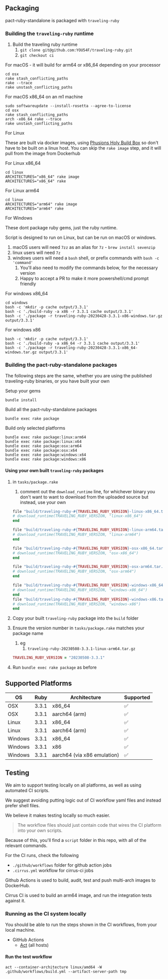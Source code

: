 ## Packaging

pact-ruby-standalone is packaged with `traveling-ruby`

### Building the `traveling-ruby` runtime

1. Build the traveling ruby runtime
   1. `git clone git@github.com:YOU54F/traveling-ruby.git`
   2. `git checkout ci`

For macOS - it will build for arm64 or x86_64 depending on your processor

    cd osx
    rake stash_conflicting_paths
    rake --trace
    rake unstash_conflicting_paths

For macOS x86_64 on an m1 machine

    sudo softwareupdate --install-rosetta --agree-to-license
    cd osx
    rake stash_conflicting_paths
    arch -x86_64 rake --trace
    rake unstash_conflicting_paths

For Linux

These are built via docker images, using [Phusions Holy Build Box](https://github.com/phusion/holy-build-box) so don't have to be built on a linux host. You can skip the `rake image` step, and it will pull from the image from Dockerhub

For Linux x86_64

    cd linux
    ARCHITECTURES="x86_64" rake image
    ARCHITECTURES="x86_64" rake

For Linux arm64

    cd linux
    ARCHITECTURES="arm64" rake image
    ARCHITECTURES="arm64" rake

For Windows

These dont package ruby gems, just the ruby runtime.

Script is designed to run on Linux, but can be run on macOS or windows.

1. macOS users will need `7zz` as an alias for `7z` - `brew install sevenzip`
2. linux users will need `7z`
3. windows users will need a `bash` shell, or prefix commands with `bash -c 'command'`
   1. You'll also need to modify the commands below, for the necessary version
   2. Happy to accept a PR to make it more powershell/cmd prompt friendly

For windows x86_64

    cd windows
    bash -c 'mkdir -p cache output/3.3.1'
    bash -c './build-ruby -a x86 -r 3.3.1 cache output/3.3.1'
    bash -c './package -r traveling-ruby-20230428-3.3.1-x86-windows.tar.gz output/3.3.1'

For windows x86

    bash -c 'mkdir -p cache output/3.3.1'
    bash -c './build-ruby -a x86_64 -r 3.3.1 cache output/3.3.1'
    bash -c './package -r traveling-ruby-20230428-3.3.1-x86_64-windows.tar.gz output/3.3.1'

### Building the pact-ruby-standalone packages

The following steps are the same, whether you are using the published traveling-ruby binaries, or you have built your own

Setup your gems

    bundle install

Build all the pact-ruby-standalone packages

    bundle exec rake package

Build only selected platforms

    bundle exec rake package:linux:arm64
    bundle exec rake package:linux:x64
    bundle exec rake package:osx:arm64
    bundle exec rake package:osx:x64
    bundle exec rake package:windows:x64
    bundle exec rake package:windows:x86

#### Using your own built `traveling-ruby` packages

1. in `tasks/package.rake`
   1. comment out the `download_runtime` line, for whichever binary you don't want to want to download from the uploaded source but instead, use your own

    ```ruby
    file "build/traveling-ruby-#{TRAVELING_RUBY_VERSION}-linux-x86_64.tar.gz" do
    # download_runtime(TRAVELING_RUBY_VERSION, "linux-x86_64")
    end

    file "build/traveling-ruby-#{TRAVELING_RUBY_VERSION}-linux-arm64.tar.gz" do
    # download_runtime(TRAVELING_RUBY_VERSION, "linux-arm64")
    end

    file "build/traveling-ruby-#{TRAVELING_RUBY_VERSION}-osx-x86_64.tar.gz" do
    # download_runtime(TRAVELING_RUBY_VERSION, "osx-x86_64")
    end

    file "build/traveling-ruby-#{TRAVELING_RUBY_VERSION}-osx-arm64.tar.gz" do
    # download_runtime(TRAVELING_RUBY_VERSION, "osx-arm64")
    end

    file "build/traveling-ruby-#{TRAVELING_RUBY_VERSION}-windows-x86_64.tar.gz" do
    # download_runtime(TRAVELING_RUBY_VERSION, "windows-x86_64")
    end
    file "build/traveling-ruby-#{TRAVELING_RUBY_VERSION}-windows-x86.tar.gz" do
    # download_runtime(TRAVELING_RUBY_VERSION, "windows-x86")
    end
    ```

2. Copy your built `traveling-ruby` package into the `build` folder
3. Ensure the version number in `tasks/package.rake` matches your package name
   1. eg
      1. `traveling-ruby-20230508-3.3.1-linux-arm64.tar.gz`

    ```ruby
    TRAVELING_RUBY_VERSION = "20230508-3.3.1"
    ```

4. Run `bundle exec rake package` as before

## Supported Platforms

| OS     | Ruby      | Architecture | Supported |
| -------| ------- | ------------ | --------- |
| OSX    | 3.3.1     | x86_64       | ✅         |
| OSX    | 3.3.1     | aarch64 (arm)| ✅         |
| Linux  | 3.3.1   | x86_64       | ✅         |
| Linux  | 3.3.1   | aarch64 (arm)| ✅          |
| Windows| 3.3.1 | x86_64       | ✅        |
| Windows| 3.3.1 | x86       | ✅        |
| Windows| 3.3.1 | aarch64 (via x86 emulation) |  ✅        |

## Testing

We aim to support testing locally on all platforms, as well as using automated CI scripts.

We suggest avoiding putting logic out of CI workflow yaml files and instead prefer shell files.

We believe it makes testing locally so much easier.

> The workflow files should just contain code that wires the CI platform into your own scripts.

Because of this, you'll find a `script` folder in this repo, with all of the relevant commands.

For the CI runs, check the following

- `./github/workflows` folder for github action jobs
- `.cirrus.yml` workflow for cirrus-ci jobs

Github Actions is used to build, audit, test and push multi-arch images to DockerHub.

Cirrus CI is used to build an arm64 image, and run the integration tests against it.

### Running as the CI system locally

You should be able to run the steps shown in the CI workflows, from your local machine.

- GitHub Actions
  - [Act](https://github.com/nektos/act) (all hosts)

#### Run the test workflow

`act --container-architecture linux/amd64 -W .github/workflows/build.yml --artifact-server-path tmp`